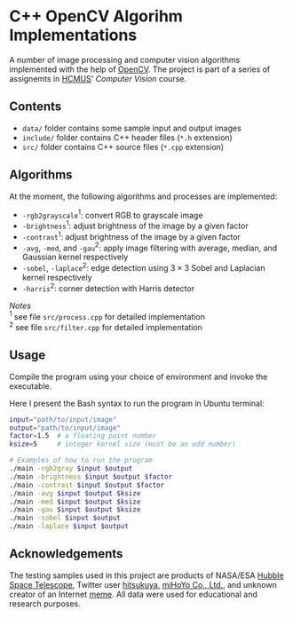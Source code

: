 # **C++ OpenCV Algorihm Implementations**
A number of image processing and computer vision algorithms implemented with the help of [OpenCV](https://docs.opencv.org/4.x/index.html).
The project is part of a series of assignemts in [HCMUS](https://en.wikipedia.org/wiki/Ho_Chi_Minh_City_University_of_Science)' *Computer Vision* course.

## **Contents**
- `data/` folder contains some sample input and output images
- `include/` folder contains C++ header files (`*.h` extension)
- `src/` folder contains C++ source files (`*.cpp` extension)

## **Algorithms**
At the moment, the following algorithms and processes are implemented:
- `-rgb2grayscale`$^1$: convert RGB to grayscale image
- `-brightness`$^1$: adjust brightness of the image by a given factor
- `-contrast`$^1$: adjust brightness of the image by a given factor
- `-avg`, `-med`, and `-gau`$^2$: apply image filtering with average, median, and Gaussian kernel respectively
- `-sobel`, `-laplace`$^2$: edge detection using $3 \times 3$ Sobel and Laplacian kernel respectively
- `-harris`$^2$: corner detection with Harris detector

*Notes* \
$^1$ see file `src/process.cpp` for detailed implementation \
$^2$ see file `src/filter.cpp` for detailed implementation

## **Usage**
Compile the program using your choice of environment and invoke the executable. 

Here I present the Bash syntax to run the program in Ubuntu terminal:
```bash
input="path/to/input/image"
output="path/to/input/image"
factor=1.5  # a floating point number
ksize=5     # integer kernel size (must be an odd number)

# Examples of how to run the program
./main -rgb2gray $input $output
./main -brightness $input $output $factor
./main -contrast $input $output $factor
./main -avg $input $output $ksize
./main -med $input $output $ksize
./main -gau $input $output $ksize
./main -sobel $input $output
./main -laplace $input $output
```

## **Acknowledgements**
The testing samples used in this project are products of NASA/ESA [Hubble Space Telescope](https://hubblesite.org/home), Twitter
user [hitsukuya](https://twitter.com/hitsukuya), [miHoYo Co., Ltd.](https://hsr.hoyoverse.com/en-us/home), and unknown creator of an Internet [meme](https://www.youtube.com/watch?v=B-O6pWeZ7W0&t=0s). All data were used for
educational and research purposes.
